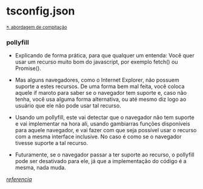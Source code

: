 # tsconfig.json

<sub>[:arrow_upper_left: abordagem de compitação](tsconfigjson.md) <sub>

### **pollyfill**

- Explicando de forma prática, para que qualquer um entenda: Você quer usar um recurso muito bom do javascript, por exemplo fetch() ou Promise().

- Mas alguns navegadores, como o Internet Explorer, não possuem suporte a estes recursos. De uma forma bem mal feita, você coloca aquele if maroto para saber se o navegador tem suporte e, caso não tenha, você usa alguma forma alternativa, ou até mesmo diz logo ao usuário que ele não pode usar tal recurso.

- Usando um pollyfill, este vai detectar que o navegador não tem suporte e vai implementar na hora ali, usando gambiarras funções disponíveis para aquele navegador, e vai fazer com que seja possível usar o recurso com a mesma interface inclusive. No caso é como se o navegador tivesse suporte a tal recurso.

- Futuramente, se o navegador passar a ter suporte ao recurso, o pollyfill pode ser desativado para ele, já que a implementação do código é a mesma, nada muda.

[*referencia*](https://pt.stackoverflow.com/questions/194857/o-que-%C3%A9-polyfill)